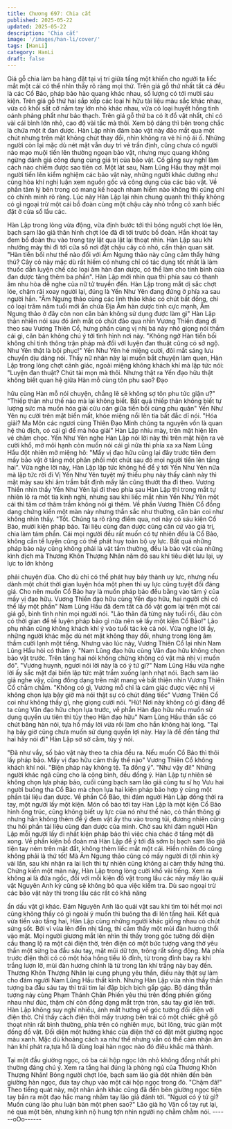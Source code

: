 ```yaml
---
title: Chương 697: Chia cắt
published: 2025-05-22
updated: 2025-05-22
description: 'Chia cắt'
image: '/images/han-li/cover/'
tags: [HanLi]
category: HanLi
draft: false
---
```


Giá gỗ chia làm ba hàng đặt tại vị trí giữa tầng một khiến cho
người ta liếc mắt một cái có thể nhìn thấy rõ ràng mọi thứ.
Trên giá gỗ thứ nhất tất cả đều là các Cổ Bảo, pháp bảo hào
quang khác nhau, số lượng có tới mười sáu kiện.
Trên giá gỗ thứ hai sắp xếp các loại hi hữu tài liệu màu sắc khác
nhau, vừa có khối sắt cỡ nắm tay lớn nhỏ khác nhau, vừa có loại
huyết hồng tinh oánh phảng phất như bảo thạch.
Trên giá gỗ thứ ba có ít đồ vật nhất, chỉ có vài cái bình lớn nhỏ,
cao độ vài tấc mà thôi. Xem bộ dáng thì bên trong chắc là chứa
một ít đan dược.
Hàn Lập nhìn đám bảo vật này đảo mắt qua một chút nhưng trên
mặt không chút thay đổi, nhìn không ra vẻ hỉ nộ ái ố.
Những người còn lại mặc dù nét mặt vẫn duy trì vẻ trấn định,
cũng chưa có người nào mạo muội tiến lên thưởng ngoạn bảo
vật, nhưng mục quang không ngừng đánh giá công dụng cùng giá
trị của bảo vật.
Cố gắng suy nghĩ làm cách nào chiếm được sao tiên cơ.
Một lát sau, Nam Lũng Hầu thay mặt mọi người tiến lên kiểm
nghiệm các bảo vật này, những người khác dường như cùng hòa
khí nghị luận xem nguồn gốc và công dụng của các bảo vật. Về
phần tâm lý bên trong có mang kế hoạch nham hiểm nào không
thì cũng chỉ có chính mình rõ ràng.
Lúc này Hàn Lập lại nhìn chung quanh thì thấy không có gì ngoại
trừ một cái bồ đoàn cùng một chậu cây nhỏ trồng cỏ xanh biếc
đặt ở cửa sổ lầu các.

Hàn Lập trong lòng vừa động, vừa định bước tới thì bóng người
chợt lóe lên, bạch sam lão giả thân hình chợt lóe đã đi tới trước
bồ đoàn.
Hắn khoát tay đem bồ đoàn thu vào trong tay lật qua lật lại thoạt
nhìn.
Hàn Lập sau khi nhướng mày thì đi tới cửa sổ nơi đặt chậu cây
cỏ nhỏ, cẩn thận quan sát.
"Hàn tiền bối như thế nào đối với Âm Ngưng thảo này cũng cảm
thấy hứng thú? Cây cỏ này mặc dù rất hiếm có nhưng chỉ có tác
dụng tốt nhất là làm thuốc dẫn luyện chế các loại âm hàn đan
dược, có thể làm cho tính bình của đan dược tăng thêm ba phần".
Hàn Lập mới nhìn qua thì phía sau có thanh âm nhu hòa dễ nghe
của nữ tử truyền đến.
Hàn Lập trong mắt dị sắc chợt lóe, chậm rãi xoay người lại, đúng
là Yến Như Yên đang đứng ở phía xa sau người hắn.
"Âm Ngưng thảo cùng các linh thảo khác có chút bất đồng, chỉ có
loại trăm năm tuổi mới ẩn chứa Địa Âm hàn dược tính cực mạnh,
Âm Ngưng thảo ở đây còn non căn bản không sử dụng được làm
gì" Hàn Lập thản nhiên nói sau đó ánh mắt có chút đảo qua nhìn
Vương Thiền đang đi theo sau Vương Thiên Cổ, hưng phấn cùng
vị nhị bá này nhỏ giọng nói thầm cái gì, căn bản không chú ý tới
tình hình nơi này.
"Không ngờ Hàn tiền bối không chỉ tinh thông trận pháp mà đối
với luyện đan thuật cũng có sở ngộ. Như Yên thật là bội phục!"
Yến Như Yên hé miệng cười, đôi mắt sáng lưu chuyển dịu dàng
nói.
Thấy nữ nhân này lại muốn bắt chuyện làm quen, Hàn Lập trong
lòng chợt cảnh giác, ngoài miệng không khách khí mà lập tức nói:
"Luyện đan thuật? Chút tài mọn mà thôi. Nhưng thật ra Yến đạo
hữu thật không biết quan hệ giữa Hàn mỗ cùng tôn phu sao? Đạo

hữu cùng Hàn mỗ nói chuyện, chẳng lẽ sẽ không sợ tôn phu tức
giận ư?"
"Thiếp thân như thế nào mà lại không biết. Bất quá thiếp thân
không biết tự lượng sức mà muốn hóa giải cừu oán giữa tiền bối
cùng phu quân" Yến Như Yên nụ cười trên mặt biến mất, khóe
miệng nổi lên tia bất đắc dĩ nói.
"Hóa giải? Ma Môn các ngươi cùng Thiên Đạo Minh chúng ta
nguyên vốn là quan hệ thù địch, có cái gì để mà hóa giải" Hàn
Lập nhíu mày, trên mặt hiện lên vẻ châm chọc.
Yến Như Yên nghe Hàn Lập nói lời này thì trên mặt hiện ra vẻ
cười khổ, mở môi hạnh còn muốn nói cái gì nữa thì phía xa xa
Nam Lũng Hầu đột nhiên mở miệng hô:
"Mấy vị đạo hữu cũng lại đây trước tiên đem mấy bảo vật ở tầng
một phân phối một chút sau đó mọi người tiến lên tầng hai".
Vừa nghe lời này, Hàn Lập lập tức không hề để ý tới Yến Như
Yên nữa mà lập tức rời đi
Vị Yến Như Yên tuyệt mỹ thiếu phụ này thấy cảnh này thì mặt
mày sau khi âm trầm bất định mấy lần cũng thướt tha đi theo.
Vương Thiền nhìn thấy Yến Như Yên lại đi theo phía sau Hàn Lập
thì trong mắt tự nhiên lộ ra một tia kinh nghi, nhưng sau khi liếc
mắt nhìn Yến Như Yên một cái thì tâm cơ thâm trầm không nói gì
thêm.
Về phần Vương Thiên Cổ đồng dạng chứng kiến một màn này
nhưng thần sắc như thường, căn bản coi như không nhìn thấy.
"Tốt. Chúng ta rõ ràng điểm qua, nơi này có sáu kiện Cổ Bảo,
mười kiện pháp bảo. Tài liệu cùng đan dược cũng căn cứ vào giá
trị, chia làm tám phần. Cái mọi người đều rất muốn có tự nhiên
đều là Cổ Bảo, không cần tế luyện cũng có thể phát huy toàn bộ
uy lực. Bất quá những pháp bảo này cũng không phải là vật tầm
thường, đều là bảo vật của những kình địch mà Thương Khôn
Thượng Nhân năm đó sau khi tiêu diệt lưu lại, uy lực to lớn không

phải chuyện đùa. Cho dù chỉ có thể phát huy bảy thành uy lực,
nhưng nếu dành một chút thời gian luyện hóa một phen thì uy lực
cũng tuyệt đối đáng giá. Cho nên muốn Cổ Bảo hay là muốn pháp
bảo đều bằng vào tâm ý của mấy vị đạo hữu. Vương Thiền đạo
hữu cùng Yến đạo hữu, hai người chỉ có thể lấy một phần" Nam
Lũng Hầu đã đem tất cả đồ vật gom lại trên một cái giá gỗ, bình
tĩnh nhìn mọi người nói.
"Lão thân đã từng này tuổi rồi, đâu còn có thời gian để tế luyện
pháp bảo gì nữa nên sẽ lấy một kiện Cổ Bảo!" Lão phụ nhân cũng
không khách khí ỷ vào tuổi tác kẻ cả nói.
Vừa nghe lời ấy, những người khác mặc dù nét mặt không thay
đổi, nhưng trong lòng âm thầm cười lạnh một tiếng.
Nhưng vào lúc này, Vương Thiên Cổ lại nhìn Nam Lũng Hầu hỏi
có thâm ý.
"Nam Lũng đạo hữu cùng Vân đạo hữu không chọn bảo vật trước.
Trên tầng hai nói không chừng không có vật mà nhị vị muốn đó".
"Vương huynh, ngươi nói lời này là có ý tứ gì?" Nam Lũng Hầu
vừa nghe lời ấy sắc mặt đại biến lập tức mặt trầm xuống lạnh
nhạt nói.
Bạch sam lão giả nghe vậy, cũng đồng dạng trên mặt mang vẻ
bất thiện nhìn Vương Thiên Cổ chằm chằm.
"Không có gì, Vương mỗ chỉ là cảm giác được việc nhị vị không
chọn lựa bây giờ mà nói thật sự có chút đáng tiếc" Vương Thiên
Cổ coi như không thấy gì, nhẹ giọng cười nói.
"Hừ! Nơi này không có gì đáng để ta cùng Vân đạo hữu chọn lựa
trước, về phần Hàn đạo hữu nếu muốn sử dụng quyền ưu tiên thì
tùy theo Hàn đạo hữu" Nam Lũng Hầu thần sắc có chút băng hàn
nói, tựa hồ mấy lời vừa rồi làm cho hắn không hài lòng.
"Tại hạ bây giờ cũng chưa muốn sử dụng quyền lợi này. Hay là để
đến tầng thứ hai hãy nói đi" Hàn Lập sờ sờ cằm, tùy ý nói.

"Đã như vầy, số bảo vật này theo ta chia đều ra. Nếu muốn Cổ
Bảo thì thôi lấy pháp bảo. Mấy vị đạo hữu cảm thấy thế nào"
Vương Thiên Cổ không khách khí nói.
"Biện pháp này không tệ. Ta đồng ý".
"Như vậy đi!"
Những người khác ngã cũng cho là công bình, đều đồng ý.
Hàn Lập tự nhiên sẽ không chọn lựa pháp bảo, cuối cùng bạch
sam lão giả cùng tu sĩ họ Vưu hai người buông tha Cổ Bảo mà
chọn lựa hai kiện pháp bảo hợp ý cùng một phần tài liệu đan
dược.
Về phần Cổ Bảo, thì đám người Hàn Lập đồng thời ra tay, một
người lấy một kiện.
Món cổ bảo tới tay Hàn Lập là một kiện Cổ Bảo hình ống trúc,
cũng không biết uy lực của nó như thế nào, có thần thông gì
nhưng hắn không thèm để ý đem vật ấy thu vào trong túi, đương
nhiên cũng thu hồi phần tài liệu cùng đan dược của mình.
Chờ sau khi đám người Hàn Lập mỗi người lấy đi nhất kiện pháp
bảo thì việc chia chác ở tầng một đã xong.
Về phần kiện bồ đoàn mà Hàn Lập để ý tới đã sớm bị bạch sam
lão giả tiện tay ném trên mặt đất, không thèm liếc mắt một cái.
Hiển nhiên đó cũng không phải là thứ tốt!
Mà Âm Ngưng thảo cũng có mấy người đi tới nhìn kỹ vài lần, sau
khi nhận ra lai lịch thì tự nhiên cũng không ai cảm thấy hứng thú.
Chứng kiến một màn này, Hàn Lập trong lòng cười khổ vài tiếng.
Xem ra không ai là đứa ngốc, đối với mỗi kiện đồ vật trong lầu
các này mấy lão quái vật Nguyên Anh kỳ cũng sẽ không bỏ qua
việc kiểm tra.
Dù sao ngoại trừ các bảo vật này thì trong lầu các rất có khả năng

ẩn dấu vật gì khác.
Đám Nguyên Anh lão quái vật sau khi tìm tòi hết mọi nơi cũng
không thấy có gì ngoài ý muốn thì buông tha đi lên tầng haii.
Kết quả vừa tiến vào tầng hai, Hàn Lập cùng những người khác
giống nhau có chút sửng sốt.
Bởi vì vừa lên đến nhị tầng, thì cảm thấy một mùi đàn hương thổi
vào mặt. Mọi người giương mắt lên nhìn thì thấy trong góc tường
đối diện cầu thang lộ ra một cái điện thờ, trên điện có một bức
tượng vàng thờ yêu thần một sừng ba đầu sáu tay, mặt mũi dữ
tợn, trông rất sống động.
Mà phía trước điện thời có có một hỏa hồng tiểu lô đỉnh, từ trong
đỉnh bay ra khí trắng lượn lờ, mùi đàn hương chính là từ trong làn
khí trắng này bay đến.
Thương Khôn Thượng Nhân lại cung phụng yêu thần, điều này
thật sự làm cho đám người Nam Lũng Hầu thất kinh.
Nhưng Hàn Lập vừa nhìn thấy thần tượng ba đầu sáu tay thì trái
tim lại đập bịch bịch gấp gáp.
Bộ dáng thần tượng này cùng Phạm Thánh Chân Phiến yêu thú
trên đồng phiến giống nhau như đúc, thậm chí còn đồng dạng mắt
trợn tròn, sáu tay giơ lên trời.
Hàn Lập không suy nghĩ nhiều, ánh mắt hướng về góc tường đối
diện với điện thờ.
Chỉ thấy cách điện thời mấy trượng bên trái có một chiếc ghễ gỗ
thoạt nhìn rất bình thường, phía trên có nghiên mực, bút lông,
trúc giản một đống đồ vật.
Đối diện một hướng khác của điện thờ có đặt một giường ngọc
màu xanh. Mặc dù khoảng cách xa như thế nhưng vẫn có thể
cảm nhận âm hàn khí phát ra,tựa hồ là dùng loại hàn ngọc nào đó
điêu khắc mà thành.

Tại một đầu giường ngọc, có ba cái hộp ngọc lớn nhỏ không đồng
nhất phi thường đáng chú ý.
Xem ra tầng hai đúng là phòng ngủ của Thương Khôn Thượng
Nhân!
Bóng người chợt lóe, bạch sam lão giả đột nhiên đến bên giường
hàn ngọc, đưa tay chụp vào một cái hộp ngọc trong đó.
"Chậm đã!" Theo tiếng quát này, một nhân ảnh khác cũng đã đến
bên giường ngọc tiện tay bắn ra một đạo hắc mang nhằm tay lão
giả đánh tới.
"Ngươi có ý tứ gì? Muốn cùng lão phu luận bàn một phen sao?"
Lão già họ Vân cổ tay rụt lại, né qua một bên, nhưng kinh nộ hung
tợn nhìn người nọ chằm chằm nói.
------oOo------
